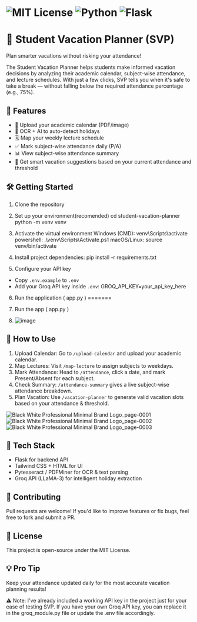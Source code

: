 ![MIT License](https://img.shields.io/badge/license-MIT-green)
![Python](https://img.shields.io/badge/python-3.10+-blue)
![Flask](https://img.shields.io/badge/backend-Flask-orange)
====================================
🎒 Student Vacation Planner (SVP)
================================

Plan smarter vacations without risking your attendance!

The Student Vacation Planner helps students make informed vacation decisions by analyzing their academic calendar, subject-wise attendance, and lecture schedules. With just a few clicks, SVP tells you when it's safe to take a break — without falling below the required attendance percentage (e.g., 75%).

🚀 Features
-----------

- 📅 Upload your academic calendar (PDF/image)
- 🧠 OCR + AI to auto-detect holidays
- 🗓️ Map your weekly lecture schedule
- ✅ Mark subject-wise attendance daily (P/A)
- 📊 View subject-wise attendance summary
- 🌴 Get smart vacation suggestions based on your current attendance and threshold

🛠️ Getting Started
-------------------

1. Clone the repository

2. Set up your environment(recomended)
   cd student-vacation-planner
   python -m venv venv
   
3. Activate the virtual environment
   Windows (CMD): venv\Scripts\activate
   powershell: .\venv\Scripts\Activate.ps1
   macOS/Linux: source venv/bin/activate

5. Install project dependencies:
   pip install -r requirements.txt

7. Configure your API key

- Copy `.env.example` to `.env`
- Add your Groq API key inside `.env`:
GROQ_API_KEY=your_api_key_here

6. Run the application ( app.py )
=======
6. Run the app ( app.py )

  
8. ![image](https://github.com/user-attachments/assets/6f64ca77-4874-42e4-b0c0-25baa62f93df)


📌 How to Use
-------------

1. Upload Calendar: Go to `/upload-calendar` and upload your academic calendar.
2. Map Lectures: Visit `/map-lecture` to assign subjects to weekdays.
3. Mark Attendance: Head to `/attendance`, click a date, and mark Present/Absent for each subject.
4. Check Summary: `/attendance-summary` gives a live subject-wise attendance breakdown.
5. Plan Vacation: Use `/vacation-planner` to generate valid vacation slots based on your attendance & threshold.


![Black White Professional Minimal Brand Logo_page-0001](https://github.com/user-attachments/assets/8dca6501-db10-4eb6-808b-7e819c6c2038)
![Black White Professional Minimal Brand Logo_page-0002](https://github.com/user-attachments/assets/db3fb98c-2af2-458c-ae08-ea21e0bd18a7)
![Black White Professional Minimal Brand Logo_page-0003](https://github.com/user-attachments/assets/56655583-d3ef-4480-b9e0-3503f39a2924)




🤖 Tech Stack
-------------

- Flask for backend API
- Tailwind CSS + HTML for UI
- Pytesseract / PDFMiner for OCR & text parsing
- Groq API (LLaMA-3) for intelligent holiday extraction

📢 Contributing
---------------

Pull requests are welcome! If you'd like to improve features or fix bugs, feel free to fork and submit a PR.

📃 License
----------

This project is open-source under the MIT License.

💡 Pro Tip
----------

Keep your attendance updated daily for the most accurate vacation planning results!

⚠️ Note: I've already included a working API key in the project just for your ease of testing SVP. If you have your own Groq API key, you can replace it in the groq_module.py file or update the .env file accordingly.
